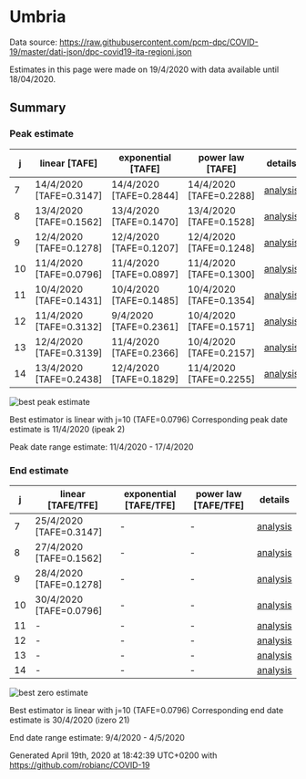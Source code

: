 # Umbria


Data source: https://raw.githubusercontent.com/pcm-dpc/COVID-19/master/dati-json/dpc-covid19-ita-regioni.json

Estimates in this page were made on 19/4/2020 with data available until 18/04/2020.


## Summary 

### Peak estimate 
|j|linear [TAFE]|exponential [TAFE]|power law [TAFE]|details|
|---|----|-----------|---------|-------|
|7|14/4/2020 [TAFE=0.3147]|14/4/2020 [TAFE=0.2844]|14/4/2020 [TAFE=0.2288]|[analysis](COVID-19_umbria_j7_2020-04-18.md)|
|8|13/4/2020 [TAFE=0.1562]|13/4/2020 [TAFE=0.1470]|13/4/2020 [TAFE=0.1528]|[analysis](COVID-19_umbria_j8_2020-04-18.md)|
|9|12/4/2020 [TAFE=0.1278]|12/4/2020 [TAFE=0.1207]|12/4/2020 [TAFE=0.1248]|[analysis](COVID-19_umbria_j9_2020-04-18.md)|
|10|11/4/2020 [TAFE=0.0796]|11/4/2020 [TAFE=0.0897]|11/4/2020 [TAFE=0.1300]|[analysis](COVID-19_umbria_j10_2020-04-18.md)|
|11|10/4/2020 [TAFE=0.1431]|10/4/2020 [TAFE=0.1485]|10/4/2020 [TAFE=0.1354]|[analysis](COVID-19_umbria_j11_2020-04-18.md)|
|12|11/4/2020 [TAFE=0.3132]|9/4/2020 [TAFE=0.2361]|10/4/2020 [TAFE=0.1571]|[analysis](COVID-19_umbria_j12_2020-04-18.md)|
|13|12/4/2020 [TAFE=0.3139]|11/4/2020 [TAFE=0.2366]|10/4/2020 [TAFE=0.2157]|[analysis](COVID-19_umbria_j13_2020-04-18.md)|
|14|13/4/2020 [TAFE=0.2438]|12/4/2020 [TAFE=0.1829]|11/4/2020 [TAFE=0.2255]|[analysis](COVID-19_umbria_j14_2020-04-18.md)|

![best peak estimate](COVID-19_umbria_j10_2020-04-18.png)

Best estimator is linear with j=10 (TAFE=0.0796)
Corresponding peak date estimate is 11/4/2020 (ipeak 2)


Peak date range estimate: 11/4/2020 - 17/4/2020

### End estimate 
|j|linear [TAFE/TFE]|exponential [TAFE/TFE]|power law [TAFE/TFE]|details|
|---|----|-----------|---------|-------|
|7|25/4/2020 [TAFE=0.3147]|-|-|[analysis](COVID-19_umbria_j7_2020-04-18.md)|
|8|27/4/2020 [TAFE=0.1562]|-|-|[analysis](COVID-19_umbria_j8_2020-04-18.md)|
|9|28/4/2020 [TAFE=0.1278]|-|-|[analysis](COVID-19_umbria_j9_2020-04-18.md)|
|10|30/4/2020 [TAFE=0.0796]|-|-|[analysis](COVID-19_umbria_j10_2020-04-18.md)|
|11|-|-|-|[analysis](COVID-19_umbria_j11_2020-04-18.md)|
|12|-|-|-|[analysis](COVID-19_umbria_j12_2020-04-18.md)|
|13|-|-|-|[analysis](COVID-19_umbria_j13_2020-04-18.md)|
|14|-|-|-|[analysis](COVID-19_umbria_j14_2020-04-18.md)|

![best zero estimate](COVID-19_umbria_j10_2020-04-18.png)

Best estimator is linear with j=10 (TAFE=0.0796)
Corresponding end date estimate is 30/4/2020 (izero 21)


End date range estimate: 9/4/2020 - 4/5/2020

Generated April 19th, 2020 at 18:42:39 UTC+0200 with https://github.com/robianc/COVID-19
